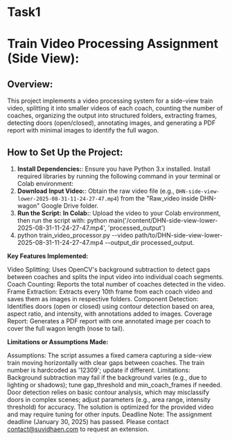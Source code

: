 # Task1

# Train Video Processing Assignment (Side View):

## Overview:
This project implements a video processing system for a side-view train video, splitting it into smaller videos of each coach, counting the number of coaches, organizing the output into structured folders, extracting frames, detecting doors (open/closed), annotating images, and generating a PDF report with minimal images to identify the full wagon.

## How to Set Up the Project:

1. **Install Dependencies:**: Ensure you have Python 3.x installed. Install required libraries by running the following command in your terminal or Colab environment:
2. **Download Input Video:**: Obtain the raw video file (e.g., `DHN-side-view-lower-2025-08-31-11-24-27-47.mp4`) from the "Raw_video inside DHN-wagon" Google Drive folder.
3. **Run the Script:** **In Colab:**: Upload the video to your Colab environment, then run the script with: python main('/content/DHN-side-view-lower-2025-08-31-11-24-27-47.mp4', 'processed_output')
4. python train_video_processor.py --video path/to/DHN-side-view-lower-2025-08-31-11-24-27-47.mp4 --output_dir processed_output.

**Key Features Implemented:**

Video Splitting: Uses OpenCV's background subtraction to detect gaps between coaches and splits the input video into individual coach segments.
Coach Counting: Reports the total number of coaches detected in the video.
Frame Extraction: Extracts every 10th frame from each coach video and saves them as images in respective folders.
Component Detection: Identifies doors (open or closed) using contour detection based on area, aspect ratio, and intensity, with annotations added to images.
Coverage Report: Generates a PDF report with one annotated image per coach to cover the full wagon length (nose to tail).

**Limitations or Assumptions Made:**

Assumptions: The script assumes a fixed camera capturing a side-view train moving horizontally with clear gaps between coaches. The train number is hardcoded as '12309'; update if different.
Limitations: Background subtraction may fail if the background varies (e.g., due to lighting or shadows); tune gap_threshold and min_coach_frames if needed. Door detection relies on basic contour analysis, which may misclassify doors in complex scenes; adjust parameters (e.g., area range, intensity threshold) for accuracy. The solution is optimized for the provided video and may require tuning for other inputs.
Deadline Note: The assignment deadline (January 30, 2025) has passed. Please contact contact@suvidhaen.com to request an extension.
